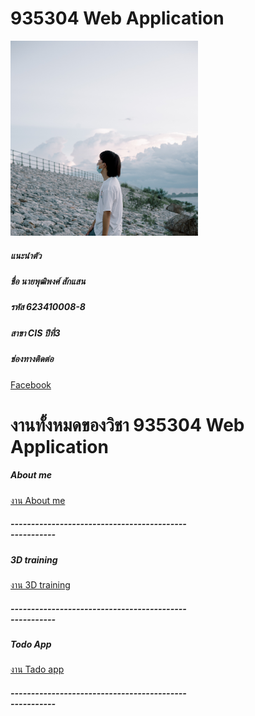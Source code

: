 <!-- ## Welcome to GitHub Pages

You can use the [editor on GitHub](https://github.com/Senju14589/puttipong/edit/gh-pages/index.md) to maintain and preview the content for your website in Markdown files.

Whenever you commit to this repository, GitHub Pages will run [Jekyll](https://jekyllrb.com/) to rebuild the pages in your site, from the content in your Markdown files.

### Markdown

Markdown is a lightweight and easy-to-use syntax for styling your writing. It includes conventions for

```markdown
Syntax highlighted code block

# Header 1
## Header 2
### Header 3

- Bulleted
- List

1. Numbered
2. List

**Bold** and _Italic_ and `Code` text

[Link](url) and ![Image](src)
```

For more details see [Basic writing and formatting syntax](https://docs.github.com/en/github/writing-on-github/getting-started-with-writing-and-formatting-on-github/basic-writing-and-formatting-syntax).

### Jekyll Themes

Your Pages site will use the layout and styles from the Jekyll theme you have selected in your [repository settings](https://github.com/Senju14589/puttipong/settings/pages). The name of this theme is saved in the Jekyll `_config.yml` configuration file.

### Support or Contact

Having trouble with Pages? Check out our [documentation](https://docs.github.com/categories/github-pages-basics/) or [contact support](https://support.github.com/contact) and we’ll help you sort it out. -->

# 935304 Web Application 

<div class="profile mr-3"><img src="img/DSC_0778.jpg" alt="..." width="300" class="rounded mb-2 img-thumbnail"></div>
<div class="card" style="width: 18rem;">
  <div class="card-body">
    <h5 class="card-title">แนะนำตัว </h5>
    <h5 class="card-title">ชื่อ นายพุฒิพงศ์ สักแสน</h5>
    <h5 class="card-title">รหัส 623410008-8 </h5>
    <h5 class="card-title">สาขา CIS ปีที่3</h5>
    <h5 class="card-title">ช่องทางติดต่อ </h5>
        <a href="https://www.facebook.com/puttipong.saksaen/">Facebook</a> 
  </div>
</div>

# งานทั้งหมดของวิชา 935304 Web Application 

<div class="card" style="width: 18rem;">
  <div class="card-body">
    <h5 class="card-title">About me </h5>
        <a href="aboutme.html">งาน About me</a>
        <h5 class="card-title">------------------------------------------------------</h5>
  </div>
</div>


<div class="card" style="width: 18rem;">
  <div class="card-body">
    <h5 class="card-title">3D training </h5>
        <a href="model/index.html">งาน 3D training</a>
        <h5 class="card-title">------------------------------------------------------</h5>
  </div>
</div>


<div class="card" style="width: 18rem;">
  <div class="card-body">
    <h5 class="card-title">Todo App </h5>
        <a href="todojs/index.html">งาน Tado app</a>
        <h5 class="card-title">------------------------------------------------------</h5>
  </div>
</div>